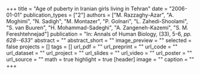 +++
title = "Age of puberty in Iranian girls living in Tehran"
date = "2006-01-01"
publication_types = ["2"]
authors = ["M. Razzaghy-Azar", "A. Moghimi", "N. Sadigh", "M. Montazer", "P. Golnari", "L. Zahedi-Shoolami", "S. van Buuren", "H. Mohammad-Sadeghi", "A. Zangeneh-Kazemi", "S. M. Fereshtehnejad"]
publication = "In: Annals of Human Biology, (33), 5-6, _pp. 628--633_"
abstract = ""
abstract_short = ""
image_preview = ""
selected = false
projects = []
tags = []
url_pdf = ""
url_preprint = ""
url_code = ""
url_dataset = ""
url_project = ""
url_slides = ""
url_video = ""
url_poster = ""
url_source = ""
math = true
highlight = true
[header]
image = ""
caption = ""
+++

